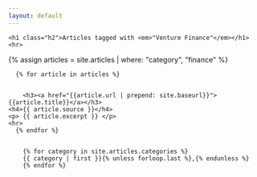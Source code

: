 ```yaml
---
layout: default
---
```



<div >
  
    <h1 class="h2">Articles tagged with <em>"Venture Finance"</em></h1>
    <hr>
  
  
  {% assign articles = site.articles | where: "category", "finance" %}


      {% for article in articles %}
  
            
        <h3><a href="{{article.url | prepend: site.baseurl}}">{{article.title}}</a></h3>
    <h4>{{ article.source }}</h4>
    <p> {{ article.excerpt }} </p> 
    <hr>
      {% endfor %}

  
        {% for category in site.articles.categories %}
        {{ category | first }}{% unless forloop.last %},{% endunless %}
        {% endfor %}
    


  
</div>

